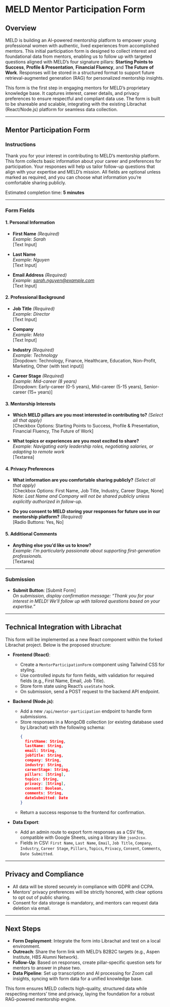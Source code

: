 # MELD Mentor Participation Form

## Overview
MELD is building an AI-powered mentorship platform to empower young professional women with authentic, lived experiences from accomplished mentors. This initial participation form is designed to collect interest and foundational data from mentors, enabling us to follow up with targeted questions aligned with MELD’s four signature pillars: **Starting Points to Success**, **Profile & Presentation**, **Financial Fluency**, and **The Future of Work**. Responses will be stored in a structured format to support future retrieval-augmented generation (RAG) for personalized mentorship insights.

This form is the first step in engaging mentors for MELD’s proprietary knowledge base. It captures interest, career details, and privacy preferences to ensure respectful and compliant data use. The form is built to be shareable and scalable, integrating with the existing Librachat (React/Node.js) platform for seamless data collection.

---

## Mentor Participation Form

### Instructions
Thank you for your interest in contributing to MELD’s mentorship platform. This form collects basic information about your career and preferences for participation. Your responses will help us tailor follow-up questions that align with your expertise and MELD’s mission. All fields are optional unless marked as required, and you can choose what information you’re comfortable sharing publicly.

Estimated completion time: **5 minutes**

---

### Form Fields

#### 1. Personal Information
- **First Name** *(Required)*  
  *Example: Sarah*  
  [Text Input]

- **Last Name**  
  *Example: Nguyen*  
  [Text Input]

- **Email Address** *(Required)*  
  *Example: sarah.nguyen@example.com*  
  [Text Input]

#### 2. Professional Background
- **Job Title** *(Required)*  
  *Example: Director*  
  [Text Input]

- **Company**  
  *Example: Meta*  
  [Text Input]

- **Industry** *(Required)*  
  *Example: Technology*  
  [Dropdown: Technology, Finance, Healthcare, Education, Non-Profit, Marketing, Other (with text input)]

- **Career Stage** *(Required)*  
  *Example: Mid-career (8 years)*  
  [Dropdown: Early-career (0-5 years), Mid-career (5-15 years), Senior-career (15+ years)]

#### 3. Mentorship Interests
- **Which MELD pillars are you most interested in contributing to?** *(Select all that apply)*  
  [Checkbox Options: Starting Points to Success, Profile & Presentation, Financial Fluency, The Future of Work]

- **What topics or experiences are you most excited to share?**  
  *Example: Navigating early leadership roles, negotiating salaries, or adapting to remote work*  
  [Textarea]

#### 4. Privacy Preferences
- **What information are you comfortable sharing publicly?** *(Select all that apply)*  
  [Checkbox Options: First Name, Job Title, Industry, Career Stage, None]  
  *Note: Last Name and Company will not be shared publicly unless explicitly authorized in follow-up.*

- **Do you consent to MELD storing your responses for future use in our mentorship platform?** *(Required)*  
  [Radio Buttons: Yes, No]

#### 5. Additional Comments
- **Anything else you’d like us to know?**  
  *Example: I’m particularly passionate about supporting first-generation professionals.*  
  [Textarea]

---

### Submission
- **Submit Button**: [Submit Form]  
  *On submission, display confirmation message: “Thank you for your interest in MELD! We’ll follow up with tailored questions based on your expertise.”*

---

## Technical Integration with Librachat
This form will be implemented as a new React component within the forked Librachat project. Below is the proposed structure:

- **Frontend (React)**:  
  - Create a `MentorParticipationForm` component using Tailwind CSS for styling.  
  - Use controlled inputs for form fields, with validation for required fields (e.g., First Name, Email, Job Title).  
  - Store form state using React’s `useState` hook.  
  - On submission, send a POST request to the backend API endpoint.

- **Backend (Node.js)**:  
  - Add a new `/api/mentor-participation` endpoint to handle form submissions.  
  - Store responses in a MongoDB collection (or existing database used by Librachat) with the following schema:  
    ```json
    {
      firstName: String,
      lastName: String,
      email: String,
      jobTitle: String,
      company: String,
      industry: String,
      careerStage: String,
      pillars: [String],
      topics: String,
      privacy: [String],
      consent: Boolean,
      comments: String,
      dateSubmitted: Date
    }
    ```
  - Return a success response to the frontend for confirmation.

- **Data Export**:  
  - Add an admin route to export form responses as a CSV file, compatible with Google Sheets, using a library like `json2csv`.  
  - Fields in CSV: `First Name`, `Last Name`, `Email`, `Job Title`, `Company`, `Industry`, `Career Stage`, `Pillars`, `Topics`, `Privacy`, `Consent`, `Comments`, `Date Submitted`.

---

## Privacy and Compliance
- All data will be stored securely in compliance with GDPR and CCPA.  
- Mentors’ privacy preferences will be strictly honored, with clear options to opt out of public sharing.  
- Consent for data storage is mandatory, and mentors can request data deletion via email.

---

## Next Steps
- **Form Deployment**: Integrate the form into Librachat and test on a local environment.  
- **Outreach**: Share the form link with MELD’s B2B2C targets (e.g., Aspen Institute, HBS Alumni Network).  
- **Follow-Up**: Based on responses, create pillar-specific question sets for mentors to answer in phase two.  
- **Data Pipeline**: Set up transcription and AI processing for Zoom call insights, syncing with form data for a unified knowledge base.

This form ensures MELD collects high-quality, structured data while respecting mentors’ time and privacy, laying the foundation for a robust RAG-powered mentorship engine.
